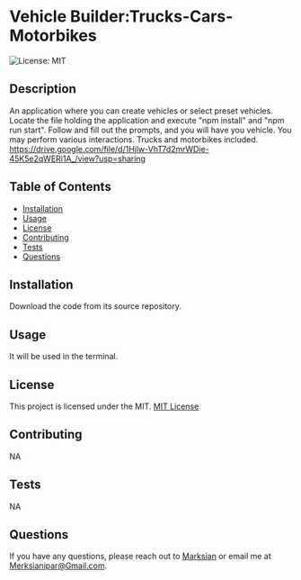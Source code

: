 # Vehicle Builder:Trucks-Cars-Motorbikes
  
![License: MIT](https://img.shields.io/badge/License-MIT-yellow.svg)

## Description
An application where you can create vehicles or select preset vehicles. Locate the file holding the application and execute "npm install" and "npm run start". Follow and fill out the prompts, and you will have you vehicle. You may perform various interactions. Trucks and motorbikes included.
https://drive.google.com/file/d/1Hjlw-VhT7d2mrWDie-45K5e2qWERi1A_/view?usp=sharing
## Table of Contents
- [Installation](#installation)
- [Usage](#usage)
- [License](#license)
- [Contributing](#contributing)
- [Tests](#tests)
- [Questions](#questions)

## Installation
Download the code from its source repository.

## Usage
It will be used in the terminal.

## License
This project is licensed under the MIT.
[MIT License](https://opensource.org/licenses/MIT)

## Contributing
NA

## Tests
NA

## Questions
If you have any questions, please reach out to [Marksian](https://github.com/Marksian) or email me at Merksianipar@Gmail.com.
